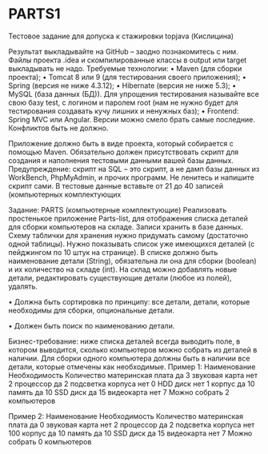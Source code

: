 # PARTS1
Тестовое задание для допуска к стажировки topjava (Кислицина)

Результат выкладывайте на GitHub – заодно познакомитесь с ним.  Файлы проекта .idea и скомпилированные классы в output или target 
выкладывать не надо. Требуемые технологии:  • Maven (для сборки проекта); • Tomcat 8 или 9 (для тестирования своего приложения); • 
Spring (версия не ниже 4.3.12); • Hibernate (версия не ниже 5.3); • MySQL (база данных (БД)). Для упрощения тестирования называйте 
все свою базу test, с логином и паролем root (нам не нужно будет для тестирования создавать кучу лишних и ненужных баз); • Frontend: 
Spring MVC или Angular. Версии можно смело брать самые последние. Конфликтов быть не должно. 
 
Приложение должно быть в виде проекта, который собирается с помощью Maven. Обязательно должен присутствовать скрипт для создания и 
наполнения тестовыми данными вашей базы данных. Предупреждение: скрипт на SQL – это скрипт, а не дамп базы данных из WorkBench, 
PhpMyAdmin, и прочих программ. Не ленитесь и напишите скрипт сами. В тестовые данные вставьте от 21 до 40 записей (компьютерных 
комплектующих

Задание: PARTS (компьютерные комплектующие) Реализовать простенькое приложение Parts-list, для отображения списка деталей для сборки 
компьютеров на складе. Записи хранить в базе данных. Схему таблички для хранения нужно придумать самому (достаточно одной таблицы). 
Нужно показывать список уже имеющихся деталей (с пейджингом по 10 штук на странице). В списке должно быть наименование детали (String),
обязательна ли она для сборки (boolean) и их количество на складе (int). На склад можно добавлять новые детали, редактировать
существующие детали (любое из полей), удалять.  
 
• Должна быть сортировка по принципу: все детали, детали, которые необходимы для сборки, опциональные детали. 
 
• Должен быть поиск по наименованию детали. 
 
Бизнес-требование: ниже списка деталей всегда выводить поле, в котором выводится, сколько компьютеров можно собрать из деталей в 
наличии. Для сборки одного компьютера должны быть в наличии все детали, которые отмечены как необходимые. Пример 1: Наименование
Необходимость Количество материнская плата да 3 звуковая карта нет 2 процессор да 2 подсветка корпуса нет 0 HDD диск нет 1 корпус
да 10 память да 10 SSD диск да 15 видеокарта нет 7    Можно собрать 2 компьютеров 
 
Пример 2: 
Наименование Необходимость Количество материнская плата да 0 звуковая карта нет 2 процессор да 2 подсветка корпуса нет 100 корпус да
10 память да 10 SSD диск да 15 видеокарта нет 7    Можно собрать 0 компьютеров 

